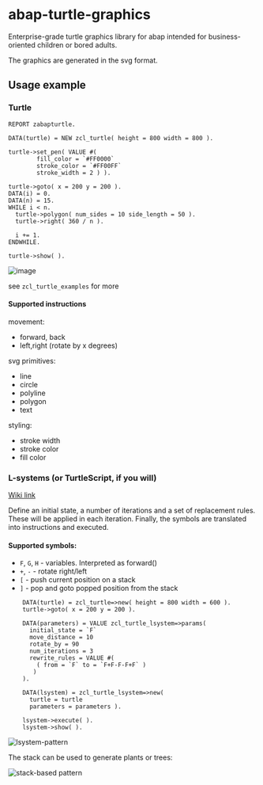 # abap-turtle-graphics

Enterprise-grade turtle graphics library for abap intended for business-oriented children or bored adults. 

The graphics are generated in the svg format. 

## Usage example

### Turtle

```abap
REPORT zabapturtle.

DATA(turtle) = NEW zcl_turtle( height = 800 width = 800 ).

turtle->set_pen( VALUE #(
        fill_color = `#FF0000`
        stroke_color = `#FF00FF`
        stroke_width = 2 ) ).

turtle->goto( x = 200 y = 200 ).
DATA(i) = 0.
DATA(n) = 15.
WHILE i < n.
  turtle->polygon( num_sides = 10 side_length = 50 ).
  turtle->right( 360 / n ).

  i += 1.
ENDWHILE.

turtle->show( ).
```

![image](https://user-images.githubusercontent.com/5097067/66410268-2003fb00-e9f2-11e9-94a5-fc764b461932.png)

see `zcl_turtle_examples` for more

#### Supported instructions

movement:

- forward, back
- left,right (rotate by x degrees)

svg primitives:

- line
- circle
- polyline
- polygon
- text

styling:

- stroke width
- stroke color
- fill color



### L-systems (or TurtleScript, if you will)

[Wiki link](https://en.wikipedia.org/wiki/L-system)

Define an initial state, a number of iterations and a set of replacement rules. These will be applied in each iteration. Finally, the symbols are translated into instructions and executed.

#### Supported symbols:

- `F`, `G`, `H` - variables. Interpreted as forward()
- `+`, `-` - rotate right/left
- `[` - push current position on a stack
- `]` - pop and goto popped position from the stack

```abap
    DATA(turtle) = zcl_turtle=>new( height = 800 width = 600 ).
    turtle->goto( x = 200 y = 200 ).
    
    DATA(parameters) = VALUE zcl_turtle_lsystem=>params(
      initial_state = `F`
      move_distance = 10
      rotate_by = 90
      num_iterations = 3
      rewrite_rules = VALUE #(
        ( from = `F` to = `F+F-F-F+F` )
       )
    ).

    DATA(lsystem) = zcl_turtle_lsystem=>new(
      turtle = turtle
      parameters = parameters ).

    lsystem->execute( ).
    lsystem->show( ).
```

![lsystem-pattern](https://user-images.githubusercontent.com/5097067/66557433-2b6e3800-eb52-11e9-8ea7-de828b93f6a2.png)

The stack can be used to generate plants or trees:

![stack-based pattern](https://user-images.githubusercontent.com/5097067/66562828-c10ec500-eb5c-11e9-8568-34989d2e6365.png)
